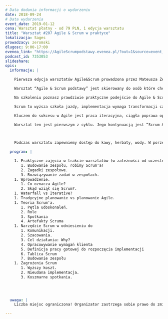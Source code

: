 ```yaml
---
# Data dodania informacji o wydarzeniu
date: 2018-09-24
# Data wydarzenia
event_date: 2019-01-12
cena: Warsztat płatny - od 79 PLN, 1 edycja warsztatu
title: "Warsztat #207 Agile & Scrum w praktyce"
lokalizacja: Sages
prowadzacy: zeromski
dlugosc: 9:00-17:00
evenea_link: "https://AgileScrumpodstawy.evenea.pl/?out=1&source=event_iframe"
podcast_id: 7353053
slideshare:
opis:
  informacje: |

    Pierwsza edycja warsztatów Agile&Scrum prowadzona przez Mateusza Żeromskiego zdobyła bardzo pozytywną ocenę uczestników.  Kolejna edycja została dostosowana do oczekiwań osób początkujących w zwinnych metodykach pracy.

    Warsztat “Agile & Scrum podstawy” jest skierowany do osób które chcą poznać co naprawdę oznacza Agile, oraz co to jest Scrum. Aktualnie istnieje wiele mitów na temat tych metodyk - na warsztatach obalamy wszystkie znane mity co pozwala dokładnie poznać Agile Mindset, wartości i zasady pracy zespołowej.

    Na szkoleniu poznasz prawdziwie praktyczne podejście do Agile & Scrum. To nie jest szkolenie “po certyfikat” ale po wiedzę, omawiam aspekty zwinnego zarządzania pod kątem wytwarzania oprogramowania wskazując co i kiedy można najlepiej zastosować.

    Scrum to wyższa szkoła jazdy, implementacja wymaga transformacji całego przedsiębiorstwa, natomiast narzędzia które są wykorzystywane w tej metodyce możesz zastosować wszędzie. Oczywiście tylko pełne wdrożenie tych zasad pozwoli realizować dwa razy więcej dwa razy szybciej.

    Kluczem do sukcesu w Agile jest praca iteracyjna, ciągła poprawa oparta na komunikacji i tworzeniu największej wartości dla Klienta. Na szkoleniu poznasz narzędzia i praktyczne zastosowania które mogą Ci pomóc w codziennej pracy.

    Warsztat ten jest pierwszym z cyklu. Jego kontynuacją jest “Scrum & Scrum Master”.

  

    Podczas warsztatu zapewniemy dostęp do kawy, herbaty, wody. W porze obiadowej zapewniamy pizzę w wersji mięsnej lub wegatariańskiej.

  program: |

    1. Praktyczne zajęcia w trakcie warsztatów (w zależności od uczestników). 
       1. Budowanie zespołu, robimy Scrum'a!
       2. Zagadki zespołowe.
       3. Rozwiązywanie zadań w zespołach.
    1. Wprowadzenie.
       1. Co oznacza Agile?
       2. Skąd wziął się Scrum?.     
    1. Waterfall vs Iterative?
    1. Tradycyjne planowanie vs planowanie Agile.
    1. Teoria Scrum'a.
       1. Pętla udoskonaleń.
       2. Role
       3. Spotkania
       4. Artefakty Scruma
    1. Narzędzie Scrum w odniesieniu do
       1. Komunikacji.
       2. Szacowania.
       3. Cel działania: Why?
       4. Opracowywanie wymagań klienta
       5. Definicja pracy gotowej do rozpoczęcia implementacji
       6. Tablica Scrum
       7. Budowanie zespołu
    1. Zagrożenia Scrum
       1. Wyższy koszt.
       2. Nieudana implementacja.
       3. Koszmarne spotkania. 


     
  
  uwaga: |
    Liczba miejsc ograniczona! Organizator zastrzega sobie prawo do zmiany lokalizacji wydarzenia oraz jego odwołania w przypadku niezgłoszenia się minimalnej liczby uczestników.

---
```


